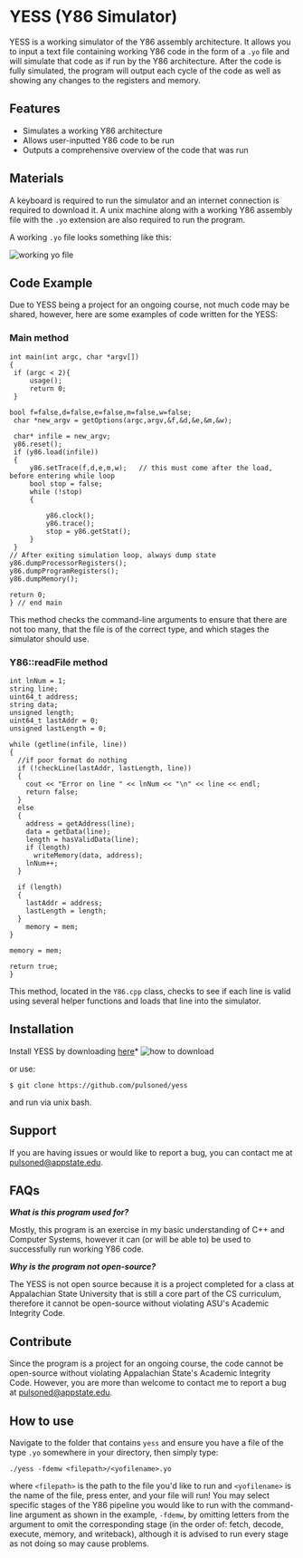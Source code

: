 


YESS (Y86 Simulator)
========
 
YESS is a working simulator of the Y86 assembly architecture.  It allows you to input a text file containing working Y86 code in the form of a `.yo` file and will simulate that code as if run by the Y86 architecture. After the code is fully simulated, the program will output each cycle of the code as well as showing any changes to the registers and memory.
 
Features
--------
 
- Simulates a working Y86 architecture
- Allows user-inputted Y86 code to be run
- Outputs a comprehensive overview of the code that was run

Materials
--------
A keyboard is required to run the simulator and an internet connection is required to download it. A unix machine along with a working Y86 assembly file with the `.yo` extension are also required to run the program. 

A working `.yo` file looks something like this:

![working yo file](https://user-images.githubusercontent.com/78573722/116626729-c045ab80-a919-11eb-8660-cca34ef8f061.png)

Code Example
--------
Due to YESS being a project for an ongoing course, not much code may be shared, however, here are some examples of code written for the YESS:

### Main method

 	int main(int argc, char *argv[])
 	{
	 if (argc < 2){
		 usage();
		 return 0;
	 }
	
 	bool f=false,d=false,e=false,m=false,w=false;
	 char *new_argv = getOptions(argc,argv,&f,&d,&e,&m,&w);

	 char* infile = new_argv;
	 y86.reset();
	 if (y86.load(infile))
	 {
		 y86.setTrace(f,d,e,m,w);   // this must come after the load, before entering while loop
		 bool stop = false;
		 while (!stop)
		 {

			 y86.clock();
			 y86.trace();
			 stop = y86.getStat();
		 }
	 }
    // After exiting simulation loop, always dump state
	y86.dumpProcessorRegisters();
	y86.dumpProgramRegisters();
	y86.dumpMemory();

    return 0;
 	} // end main
 
This method checks the command-line arguments to ensure that there are not too many, that the file is of the correct type, and which stages the simulator should use.

### Y86::readFile method

    int lnNum = 1;
    string line;
    uint64_t address;
    string data;
    unsigned length;
    uint64_t lastAddr = 0;
    unsigned lastLength = 0;
    
    while (getline(infile, line))
    {
      //if poor format do nothing
      if (!checkLine(lastAddr, lastLength, line))
      {
        cout << "Error on line " << lnNum << "\n" << line << endl;
        return false;
      }
      else
      {
        address = getAddress(line);
        data = getData(line);
        length = hasValidData(line);
        if (length)
          writeMemory(data, address);
        lnNum++;
      }

      if (length)
      {
        lastAddr = address;
        lastLength = length;
      }
        memory = mem;
    }

    memory = mem;

    return true;
    }

This method, located in the `Y86.cpp` class, checks to see if each line is valid using several helper functions and loads that line into the simulator.

Installation
------------
 
Install YESS by downloading [here](https://github.com/pulsoned/yess)* 
![how to download](https://user-images.githubusercontent.com/78573722/113520422-fb460080-9560-11eb-9a9a-3e1df536f0e2.png)

or use: 

    $ git clone https://github.com/pulsoned/yess

and run via unix bash.
    
Support
-------
 
If you are having issues or would like to report a bug, you can contact me at [pulsoned@appstate.edu](mailto:pulsoned@appstate.edu).

FAQs
-------
***What is this program used for?***

Mostly, this program is an exercise in my basic understanding of C++ and Computer Systems, however it can (or will be able to) be used to successfully run working Y86 code.

***Why is the program not open-source?***

The YESS is not open source because it is a project completed for a class at Appalachian State University that is still a core part of the CS curriculum, therefore it cannot be open-source without violating ASU's Academic Integrity Code.

Contribute
----------
 
Since the program is a project for an ongoing course, the code cannot be open-source without violating Appalachian State's Academic Integrity Code. However, you are more than welcome to contact me to report a bug at [pulsoned@appstate.edu](mailto:pulsoned@appstate.edu).

How to use
-------
 
Navigate to the folder that contains `yess` and ensure you have a file of the type `.yo` somewhere in your directory, then simply type:

    ./yess -fdemw <filepath>/<yofilename>.yo

where `<filepath>` is the path to the file you'd like to run and `<yofilename>` is the name of the file, press enter, and your file will run! You may select specific stages of the Y86 pipeline you would like to run with the command-line argument as shown in the example, `-fdemw`, by omitting letters from the argument to omit the corresponding stage (in the order of: fetch, decode, execute, memory, and writeback), although it is advised to run every stage as not doing so may cause problems.

